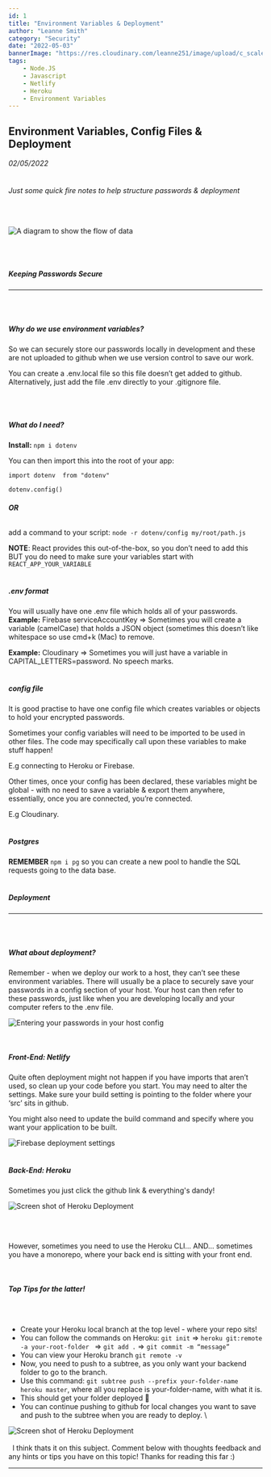 ```yaml
---
id: 1
title: "Environment Variables & Deployment"
author: "Leanne Smith"
category: "Security"
date: "2022-05-03"
bannerImage: "https://res.cloudinary.com/leanne251/image/upload/c_scale,w_250/v1651589905/Blog/shazaf-zafar-xIgOKhPpY5M-unsplash_eagbey.jpg"
tags:
    - Node.JS
    - Javascript
    - Netlify
    - Heroku
    - Environment Variables
---
```




## Environment Variables, Config Files & Deployment
*02/05/2022*
\
&nbsp;
###### *Just some quick fire notes to help structure passwords & deployment* ###
&nbsp;

![A diagram to show the flow of data](https://res.cloudinary.com/leanne251/image/upload/v1651589934/Blog/diagram-env-variables_urju2x.png#centerimg "A diagram to show the flow of data")


\
&nbsp;
##### **Keeping Passwords Secure**
---

\
&nbsp;
##### **Why do we use environment variables?**


So we can securely store our passwords locally in development and these are not uploaded to github when we use version control to save our work. 

You can create a .env.local file so this file doesn’t get added to github. Alternatively, just add the file .env directly to your .gitignore file. 

\
&nbsp;
##### **What do I need?**


**Install:** `npm i dotenv`


You can then import this into the root of your app:


`import dotenv  from "dotenv"` 


`dotenv.config()`


###### **OR**


add a command to your script: `node -r dotenv/config my/root/path.js`

**NOTE**: React provides this out-of-the-box, so you don’t need to add this BUT you do need to make sure your variables start with `REACT_APP_YOUR_VARIABLE`
\
&nbsp;
##### **.env format**


You will usually have one .env file which holds all of your passwords. 
&nbsp;
**Example:** Firebase serviceAccountKey ⇒ Sometimes you will create a variable (camelCase) that holds a JSON object (sometimes this doesn’t like whitespace so use cmd+k (Mac) to remove.

**Example:** Cloudinary ⇒ Sometimes you will just have a variable in CAPITAL_LETTERS=password.
No speech marks. 
\
&nbsp;
##### **config file**


It is good practise to have one config file which creates variables or objects to hold your encrypted passwords. 

Sometimes your config variables will need to be imported to be used in other files. 
The code may specifically call upon these variables to make stuff happen! 

E.g connecting to Heroku or Firebase.

Other times, once your config has been declared, these variables might be global - with no need to save a variable & export them anywhere, essentially, once you are connected, you’re connected. 

E.g Cloudinary. 
\
&nbsp;
##### **Postgres**

**REMEMBER** `npm i pg` so you can create a new pool to handle the SQL requests going to the data base.
\
&nbsp;
##### **Deployment**
---
\
&nbsp;
##### **What about deployment?**
Remember - when we deploy our work to a host, they can’t see these environment variables. 
There will usually be a place to securely save your passwords in a config section of your host. 
Your host can then refer to these passwords, just like when you are developing locally and your computer refers to the .env file. 


![Entering your passwords in your host config](https://res.cloudinary.com/leanne251/image/upload/c_scale,w_400/v1651600373/Blog/netlify_environment_variables_wjfu5n.png "Entering your passwords in your host config")

&nbsp;
##### **Front-End: Netlify**

Quite often deployment might not happen if you have imports that aren’t used, so clean up your code before you start. 
You may need to alter the settings. Make sure your build setting is pointing to the folder where your ‘src’ sits in github. 

You might also need to update the build command and specify where you want your application to be built. 

![Firebase deployment settings](https://res.cloudinary.com/leanne251/image/upload/c_scale,w_500/v1651589905/Blog/firebase-deployment-settings_uas2rl.png "Firebase deployment settings")
&nbsp;
\
&nbsp;
##### **Back-End: Heroku**


Sometimes you just click the github link & everything's dandy! 


![Screen shot of Heroku Deployment](https://res.cloudinary.com/leanne251/image/upload/c_scale,w_800/v1651589904/Blog/Heroku_deployment_eyr3ey.png "Screen shot of Heroku Deployment")

\
&nbsp;

However, sometimes you need to use the Heroku CLI...
AND... sometimes you have a monorepo, where your back end is sitting with your front end.

&nbsp;

###### **Top Tips for the latter!**

&nbsp;
- Create your Heroku local branch at the top level - where your repo sits! 
- You can follow the commands on Heroku: `git init` ⇒ `heroku git:remote -a your-root-folder ` => `git add .` => `git commit -m “message”`
- You can view your Heroku branch `git remote -v`
- Now, you need to push to a subtree, as you only want your backend folder to go to the branch. 
- Use this command: `git subtree push --prefix your-folder-name heroku master`, where all you replace is your-folder-name, with what it is.
- This should get your folder deployed 🤞
- You can continue pushing to github for local changes you want to save and push to the subtree when you are ready to deploy.
\ 
&nbsp;


![Screen shot of Heroku Deployment](https://res.cloudinary.com/leanne251/image/upload/c_scale,w_800/v1651589905/Blog/heroku_local_ydjycv.png "Screen shot of Heroku Deployment")
\
\
&nbsp;
I think thats it on this subject. 
Comment below with thoughts feedback and any hints or tips you have on this topic! 
Thanks for reading this far :) 
&nbsp;

---